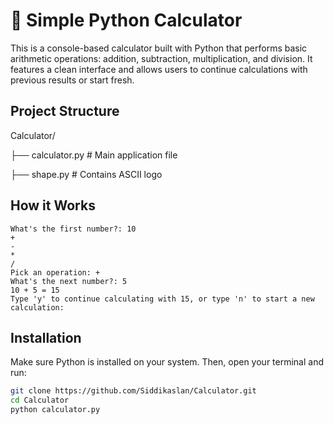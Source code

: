 # 🧮 Simple Python Calculator

This is a console-based calculator built with Python that performs basic arithmetic operations: addition, subtraction, multiplication, and division. It features a clean interface and allows users to continue calculations with previous results or start fresh.


## Project Structure

Calculator/

├── calculator.py       # Main application file

├── shape.py            # Contains ASCII logo


## How it Works
```text
What's the first number?: 10
+  
-  
*  
/  
Pick an operation: +
What's the next number?: 5
10 + 5 = 15
Type 'y' to continue calculating with 15, or type 'n' to start a new calculation:
```


## Installation

Make sure Python is installed on your system. Then, open your terminal and run:

```bash
git clone https://github.com/Siddikaslan/Calculator.git
cd Calculator
python calculator.py
```


